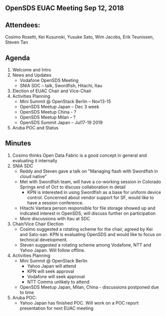 ## OpenSDS EUAC Meeting Sep 12, 2018

## Attendees:
Cosimo Rosetti, Kei Kusunoki, Yusuke Sato, Wim Jacobs, Erik Teunissen, Steven Tan

## Agenda
1. Welcome and Intro 
2. News and Updates
   - Vodafone OpenSDS Meeting
   - SNIA SDC – talk, Swordfish, Hitachi, Itau
3. Election of EUAC Chair and Vice-Chair
4. Activities Planning
   - Mini Summit @ OpenStack Berlin – Nov13-15
   - OpenSDS Meetup Japan – Dec 3 week
   - OpenSDS Meetup China - ?
   - OpenSDS Meetup Milan – ?
   - OpenSDS Summit Japan – Jul17-19 2019
5. Aruba POC and Status


## Minutes
1. Cosimo thinks Open Data Fabric is a good concept in general and evaluating it internally 
2. SNIA SDC 
   - Reddy and Steven gave a talk on "Managing flash with Swordfish in cloud native" 
   - Met with Swordfish team, will have a co-working session in Colorado Springs end of Oct to discuss collaboration in detail 
     - KPN is interested in using Swordfish as a base for uniform device control. Concerned about vendor support for SF, would like to have a session conference.
   - Hitachi Vantara person responsible for file storage showed up and indicated interest in OpenSDS, will discuss further on participation
   - More discussions with Itau at SDC
2. Chair/Vice Chair Election    
     - Cosimo suggested a rotating scheme for the chair, agreed by Kei and Sato-san. KPN is evaluating OpenSDS and would like to focus on technical development.
     - Steven suggested a rotating scheme among Vodafone, NTT and Yahoo Japan. Will follow offline.
3. Activities Planning
   - Mini Summit @ OpenStack Berlin
     - Yahoo Japan will attend
     - KPN will seek approval
     - Vodafone will seek approval
     - NTT Comms unlikely to attend
   - OpenSDS Meetup Japan, Milan, China - discussions postponed due to time
4. Aruba POC:
   - Yahoo Japan has finished POC. Will work on a POC report presentation for next EUAC meeting
   
